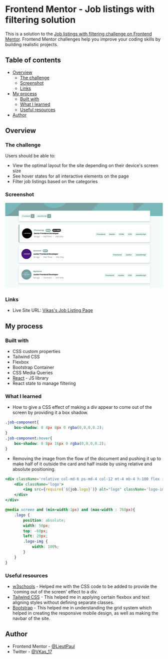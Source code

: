 # Frontend Mentor - Job listings with filtering solution

This is a solution to the [Job listings with filtering challenge on Frontend Mentor](https://www.frontendmentor.io/challenges/job-listings-with-filtering-ivstIPCt). Frontend Mentor challenges help you improve your coding skills by building realistic projects. 

## Table of contents

- [Overview](#overview)
  - [The challenge](#the-challenge)
  - [Screenshot](#screenshot)
  - [Links](#links)
- [My process](#my-process)
  - [Built with](#built-with)
  - [What I learned](#what-i-learned)
  - [Useful resources](#useful-resources)
- [Author](#author)

## Overview

### The challenge

Users should be able to:

- View the optimal layout for the site depending on their device's screen size
- See hover states for all interactive elements on the page
- Filter job listings based on the categories

### Screenshot

![](./screenshot.jpg)

### Links

- Live Site URL: [Vikas's Job Listing Page](https://vikas-frontend-mentor.netlify.app/job-listings)

## My process

### Built with

- CSS custom properties
- Tailwind CSS
- Flexbox
- Bootstrap Container
- CSS Media Queries
- [React](https://reactjs.org/) - JS library
- React state to manage filtering

### What I learned

- How to give a CSS effect of making a div appear to come out of the screen by providing it a box shadow.
```css
.job-component{
    box-shadow: 0 4px 8px 0 rgba(0,0,0,0.2);
}
.job-component:hover{
    box-shadow: 0 8px 16px 0 rgba(0,0,0,0.2); 
}
```
- Removing the image from the flow of the document and pushing it up to make half of it outside the card and half inside by using relative and absolute positioning.
```jsx
<div className='relative col-md-6 ps-md-4 col-12 mt-4 mb-4 h-100 flex items-center'>
    <div className='logo'>
        <img src={require(`${job.logo}`)} alt="logo" className='logo-img'/>
    </div>
</div>
```
```scss
@media screen and (min-width:1px) and (max-width : 768px){
    .logo {
        position: absolute;
        width: 50px;
        top: -60px;
        left: 20px;
        .logo-img {
            width: 100%;
        }
    }
}
```

### Useful resources

- [w3schools](https://www.w3schools.com/) - Helped me with the CSS code to be added to provide the 'coming out of the screen' effect to a div.
- [Tailwind CSS](https://tailwindcss.com/) - This helped me in applying certain flexbox and text aligning styles without defining separate classes.
- [Bootstrap](https://getbootstrap.com/docs/5.0/layout/containers/) - This helped me in understanding the grid system which helped in creating the responsive mobile design, as well as making the navbar of the site.


## Author

- Frontend Mentor - [@LieutPaul](https://www.frontendmentor.io/profile/LieutPaul)
- Twitter - [@VKas_17](https://twitter.com/VKas_17)
